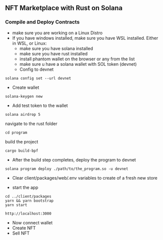 ## NFT Marketplace with Rust on Solana

### Compile and Deploy Contracts
- make sure you are working on a Linux Distro
- If you have windows installed, make sure you have WSL installed. Either in WSL, or Linux:
  - make sure you have solana installed
  - make sure you have rust installed
  - install phantom wallet on the browser or any from the list
  - make sure u have a solana wallet with SOL token (devnet)
  - Config to devnet


```
solana config set --url devnet
```
- Create wallet
```
solana-keygen new
```
- Add test token to the wallet

```
solana airdrop 5
```
navigate to the rust folder
```
cd program
```
build the project
```
cargo build-bpf
```
- After the build step completes, deploy the program to devnet
```
solana program deploy ./path/to/the_program.so -u devnet
```
- Clear client/packages/web/.env variables to create of a fresh new store

- start the app
```
cd ../client/packages
yarn && yarn bootstrap
yarn start
```

```
http://localhost:3000
```
- Now connect wallet
- Create NFT
- Sell NFT

